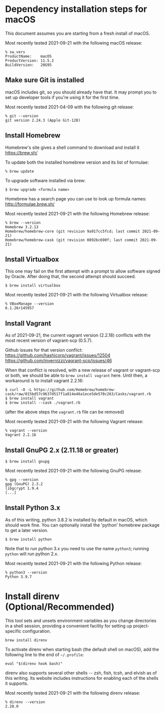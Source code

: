 # Dependency installation steps for macOS

This document assumes you are starting from a fresh install of macOS.

Most recently tested 2021-09-21 with the following macOS release:

```
% sw_vers
ProductName:	macOS
ProductVersion:	11.5.2
BuildVersion:	20G95
```



## Make sure Git is installed

macOS includes git, so you should already have that. It may prompt you to set up developer tools if
you're using it for the first time.

Most recently tested 2021-04-09 with the following git release:

```
% git --version
git version 2.24.3 (Apple Git-128)
```



## Install Homebrew

Homebrew's site gives a shell command to download and install it
https://brew.sh/

To update both the installed homebrew version and its list of formulae:

```
% brew update
```

To upgrade software installed via brew:

```
$ brew upgrade <formula name>
```

Homebrew has a search page you can use to look up formula names: http://formulae.brew.sh/

Most recently tested 2021-09-21 with the following Homebrew release:

```
% brew --version
Homebrew 3.2.13
Homebrew/homebrew-core (git revision 9a917cc5fcd; last commit 2021-09-21)
Homebrew/homebrew-cask (git revision 0892bc690f; last commit 2021-09-21)
```



## Install Virtualbox

This one may fail on the first attempt with a prompt to allow software signed by Oracle. After doing
that, the second attempt should succeed.

```
$ brew install virtualbox
```

Most recently tested 2021-09-21 with the following Virtualbox release:

```
% VBoxManage --version
6.1.26r145957
```



## Install Vagrant

As of 2021-09-21, the current vagrant version (2.2.18) conflicts with the most recent version of 
vagrant-scp (0.5.7).

Github issues for that version conflict:
https://github.com/hashicorp/vagrant/issues/12504
https://github.com/invernizzi/vagrant-scp/issues/46

When that conflict is resolved, with a new release of vagrant or vagrant-scp or both, we should be
able to `brew install vagrant` here. Until then, a workaround is to install vagrant 2.2.16:

```
$ curl -O -L https://github.com/Homebrew/homebrew-cask/raw/015bd57c9637d517f1a814e46a1ece5de570c263/Casks/vagrant.rb
$ brew install vagrant
$ brew install --cask ./vagrant.rb
```

(after the above steps the `vagrant.rb` file can be removed)

Most recently tested 2021-09-21 with the following Vagrant release:

```
% vagrant --version
Vagrant 2.2.16
```



## Install GnuPG 2.x (2.11.18 or greater)

```
$ brew install gnupg
```

Most recently tested 2021-09-21 with the following GnuPG release:

```
% gpg --version
gpg (GnuPG) 2.3.2
libgcrypt 1.9.4
[...]
```



## Install Python 3.x

As of this writing, python 3.8.2 is installed by default in macOS, which should work fine. You can
optionally install the 'python' homebrew package to get a later version.

```
$ brew install python
```

Note that to run python 3.x you need to use the name `python3`; running `python` will run python
2.x.

Most recently tested 2021-09-21 with the following Python release:

```
% python3 --version
Python 3.9.7
```



# Install direnv (Optional/Recommended)

This tool sets and unsets environment variables as you change directories in a shell session,
providing a convenient facility for setting up project-specific configuration.

```
brew install direnv
```

To activate direnv when starting bash (the default shell on macOS), add the following line to the
end of `~/.profile`:

```
eval "$(direnv hook bash)"
```

direnv also supports several other shells -- zsh, fish, tcsh, and elvish as of this writing. Its
website includes instructions for enabling each of the shells it supports.

Most recently tested 2021-09-21 with the following direnv release:

```
% direnv --version
2.28.0
```
